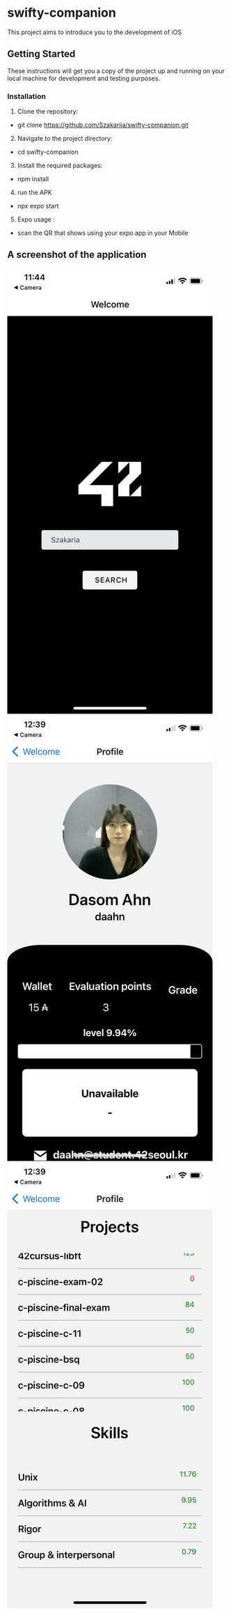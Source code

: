 # swifty-companion

This project aims to introduce you to the development of iOS

## Getting Started

These instructions will get you a copy of the project up and running on your local machine for development and testing purposes.

### Installation

1. Clone the repository:

- git clone https://github.com/Szakariia/swifty-companion.git

2. Navigate to the project directory:

- cd swifty-companion

3. Install the required packages:

- npm install

4. run the APK

- npx expo start

5. Expo usage :

- scan the QR that shows using your expo app in your Mobile

## A screenshot of the application

![A screenshot of the application](docs/01.jpeg)
![A screenshot of the application](docs/02.jpeg)
![A screenshot of the application](docs/03.jpeg)

